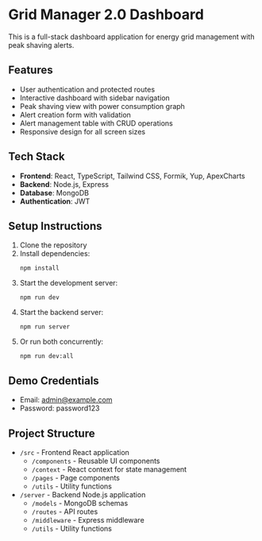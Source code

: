 # Grid Manager 2.0 Dashboard

This is a full-stack dashboard application for energy grid management with peak shaving alerts.

## Features

- User authentication and protected routes
- Interactive dashboard with sidebar navigation
- Peak shaving view with power consumption graph
- Alert creation form with validation
- Alert management table with CRUD operations
- Responsive design for all screen sizes

## Tech Stack

- **Frontend**: React, TypeScript, Tailwind CSS, Formik, Yup, ApexCharts
- **Backend**: Node.js, Express
- **Database**: MongoDB
- **Authentication**: JWT

## Setup Instructions

1. Clone the repository
2. Install dependencies:
   ```
   npm install
   ```
3. Start the development server:
   ```
   npm run dev
   ```
4. Start the backend server:
   ```
   npm run server
   ```
5. Or run both concurrently:
   ```
   npm run dev:all
   ```

## Demo Credentials

- Email: admin@example.com
- Password: password123

## Project Structure

- `/src` - Frontend React application
  - `/components` - Reusable UI components
  - `/context` - React context for state management
  - `/pages` - Page components
  - `/utils` - Utility functions
- `/server` - Backend Node.js application
  - `/models` - MongoDB schemas
  - `/routes` - API routes
  - `/middleware` - Express middleware
  - `/utils` - Utility functions